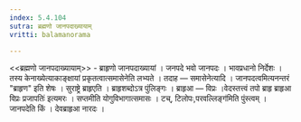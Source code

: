 ```yaml
---
index: 5.4.104
sutra: ब्रह्मणो जानपदाख्यायाम्
vritti: balamanorama

---
```

<<ब्रह्मणो जानपदाख्यायाम्>> - ब्राहृणो जानपदाख्यायां । जनपदे भवो जानपदः । भावप्रधानो निर्देशः । तस्य केनाख्येत्याकाङ्क्षायां प्रकृतत्वात्समासेनेति लभ्यते । तदाह — समासेनेत्यादि । जानपदत्वमित्यनन्तरं "ब्राहृण" इति शेषः । सुराष्ट्रे ब्राहृएति । ब्राहृशब्दोऽत्र पुंलिङ्गः । ब्राहृआ — विप्रः ।वेदस्तत्त्वं तपो ब्राहृ ब्राहृआ विप्रः प्रजापतिः॑ इत्यमरः । सप्तमीति योगुविभागात्समासः । टच्, टिलोपः,परवल्लिङ्ग॑मिति पुंस्त्वम् । जानपदेति किं  । देवब्राहृआ नारदः । 
